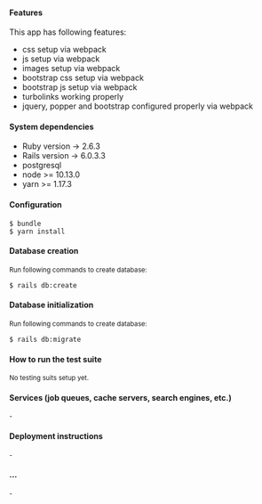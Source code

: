 

#### Features
This app has following features:
- css setup via webpack
- js setup via webpack
- images setup via webpack
- bootstrap css setup via webpack
- bootstrap js setup via webpack
- turbolinks working properly
- jquery, popper and bootstrap configured properly via webpack

#### System dependencies
  - Ruby version -> 2.6.3
  - Rails version -> 6.0.3.3
  - postgresql
  - node >= 10.13.0
  - yarn >= 1.17.3

#### Configuration
```
$ bundle
$ yarn install
```
#### Database creation
<small>Run following commands to create database:</small>
```
$ rails db:create
```

#### Database initialization
<small>Run following commands to create database:</small>
```
$ rails db:migrate
```

#### How to run the test suite
<small>No testing suits setup yet.</small>

#### Services (job queues, cache servers, search engines, etc.)
<small>-</small>
#### Deployment instructions
<small>-</small>
#### ...
<small>-</small>
